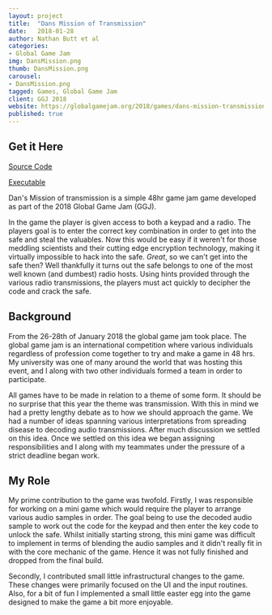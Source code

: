 ```yaml
---
layout: project
title:  "Dans Mission of Transmission"
date:   2018-01-28
author: Nathan Butt et al
categories:
- Global Game Jam
img: DansMission.png
thumb: DansMission.png
carousel:
- DansMission.png
tagged: Games, Global Game Jam
client: GGJ 2018
website: https://globalgamejam.org/2018/games/dans-mission-transmission
published: true
---
```


## Get it Here
[Source Code](https://ggj.s3.amazonaws.com/games/2018/01/179773/src/qtyhQ/Dan-sMissionOfTransmission-1.0.zip)

[Executable](https://ggj.s3.amazonaws.com/games/2018/01/179773/exec/qtyhQ/DansMissionOfTransmission.exe)

Dan's Mission of transmission is a simple 48hr game jam game developed as part of the 2018 Global Game Jam (GGJ).

In the game the player is given access to both a keypad and a radio. The players goal is to enter the correct key combination in order to get into the safe and steal the valuables. Now this would be easy if it weren't for those meddling scientists and their cutting edge encryption technology, making it virtually impossible to hack into the safe. *Great*, so we can't get into the safe then? Well thankfully it turns out the safe belongs to one of the most well known (and dumbest) radio hosts. Using hints provided through the various radio transmissions, the players must act quickly to decipher the code and crack the safe.

## Background
From the 26-28th of January 2018 the global game jam took place. The global game jam is an international competition where various individuals regardless of profession come together to try and make a game in 48 hrs. My university was one of many around the world that was hosting this event, and I along with two other individuals formed a team in order to participate.

All games have to be made in relation to a theme of some form. It should be no surprise that this year the theme was transmission. With this in mind we had a pretty lengthy debate as to how we should approach the game. We had a number of ideas spanning various interpretations from spreading disease to decoding audio transmissions. After much discussion we settled on this idea. Once we settled on this idea we began assigning responsibilities and I along with my teammates under the pressure of a strict deadline began work.

## My Role
My prime contribution to the game was twofold. Firstly, I was responsible for working on a mini game which would require the player to arrange various audio samples in order. The goal being to use the decoded audio sample to work out the code for the keypad and then enter the key code to unlock the safe. Whilst initially starting strong, this mini game was difficult to implement in terms of blending the audio samples and it didn't really fit in with the core mechanic of the game. Hence it was not fully finished and dropped from the final build.

Secondly, I  contributed small little infrastructural changes to the game. These changes were primarily focused on the UI and the input routines. Also, for a bit of fun I implemented a small little easter egg into the game designed to make the game a bit more enjoyable.
